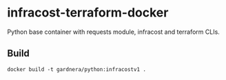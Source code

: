 # infracost-terraform-docker

Python base container with requests module, infracost and terraform CLIs.

## Build
```
docker build -t gardnera/python:infracostv1 .
```
